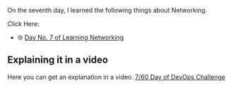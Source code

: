On the seventh day, I learned the following things about Networking.

Click Here:

- 🌐 [Day No. 7 of Learning Networking](../PDFs/Computer-Networking-4.pdf)

## **Explaining it in a video**

Here you can get an explanation in a video. [7/60 Day of DevOps Challenge]()
